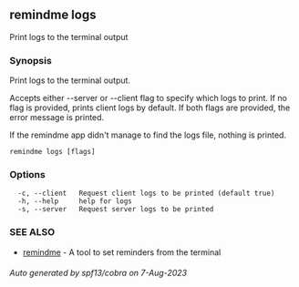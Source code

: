 ## remindme logs

Print logs to the terminal output

### Synopsis

Print logs to the terminal output.

Accepts either --server or --client flag to specify which logs to print.
If no flag is provided, prints client logs by default.
If both flags are provided, the error message is printed.

If the remindme app didn't manage to find the logs file, nothing is printed.

```
remindme logs [flags]
```

### Options

```
  -c, --client   Request client logs to be printed (default true)
  -h, --help     help for logs
  -s, --server   Request server logs to be printed
```

### SEE ALSO

* [remindme](remindme.md)	 - A tool to set reminders from the terminal

###### Auto generated by spf13/cobra on 7-Aug-2023
